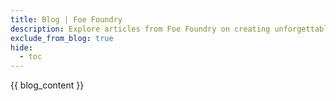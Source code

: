 ```yaml
---
title: Blog | Foe Foundry
description: Explore articles from Foe Foundry on creating unforgettable monsters, running better encounters, and making your 5e combat more dynamic and flavorful.
exclude_from_blog: true
hide:
  - toc
---
```


{{ blog_content }}